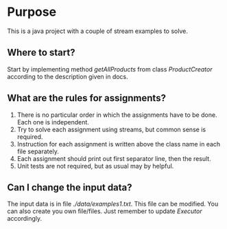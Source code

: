 # Purpose
This is a java project with a couple of stream examples to solve.

## Where to start?
Start by implementing method *getAllProducts* from class *ProductCreator* according to the description given in docs.

## What are the rules for assignments?
1) There is no particular order in which the assignments have to be done. Each one is independent.
1) Try to solve each assignment using streams, but common sense is required.
1) Instruction for each assignment is written above the class name in each file separately.
1) Each assignment should print out first separator line, then the result.
1) Unit tests are not required, but as usual may by helpful.

## Can I change the input data?
The input data is in file *./data/examples1.txt*. This file can be modified. 
You can also create you own file/files. Just remember to update *Executor* accordingly.